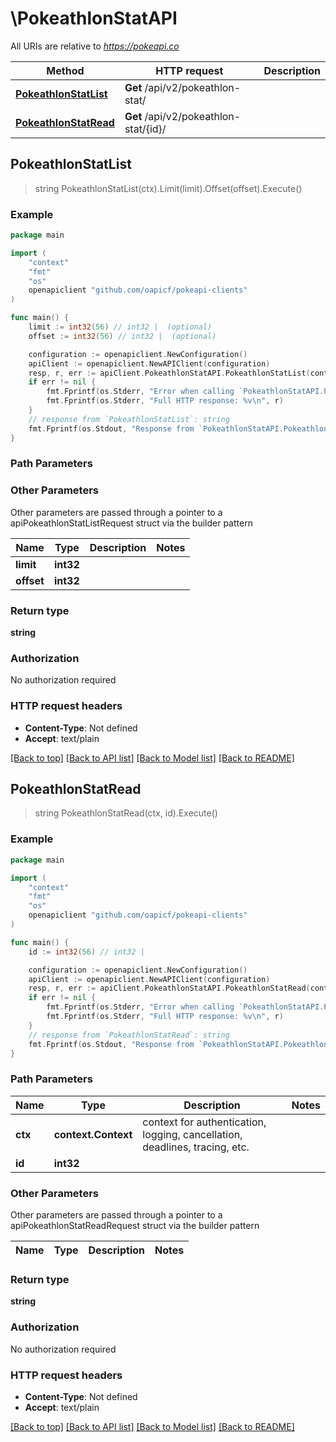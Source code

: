 # \PokeathlonStatAPI

All URIs are relative to *https://pokeapi.co*

Method | HTTP request | Description
------------- | ------------- | -------------
[**PokeathlonStatList**](PokeathlonStatAPI.md#PokeathlonStatList) | **Get** /api/v2/pokeathlon-stat/ | 
[**PokeathlonStatRead**](PokeathlonStatAPI.md#PokeathlonStatRead) | **Get** /api/v2/pokeathlon-stat/{id}/ | 



## PokeathlonStatList

> string PokeathlonStatList(ctx).Limit(limit).Offset(offset).Execute()



### Example

```go
package main

import (
	"context"
	"fmt"
	"os"
	openapiclient "github.com/oapicf/pokeapi-clients"
)

func main() {
	limit := int32(56) // int32 |  (optional)
	offset := int32(56) // int32 |  (optional)

	configuration := openapiclient.NewConfiguration()
	apiClient := openapiclient.NewAPIClient(configuration)
	resp, r, err := apiClient.PokeathlonStatAPI.PokeathlonStatList(context.Background()).Limit(limit).Offset(offset).Execute()
	if err != nil {
		fmt.Fprintf(os.Stderr, "Error when calling `PokeathlonStatAPI.PokeathlonStatList``: %v\n", err)
		fmt.Fprintf(os.Stderr, "Full HTTP response: %v\n", r)
	}
	// response from `PokeathlonStatList`: string
	fmt.Fprintf(os.Stdout, "Response from `PokeathlonStatAPI.PokeathlonStatList`: %v\n", resp)
}
```

### Path Parameters



### Other Parameters

Other parameters are passed through a pointer to a apiPokeathlonStatListRequest struct via the builder pattern


Name | Type | Description  | Notes
------------- | ------------- | ------------- | -------------
 **limit** | **int32** |  | 
 **offset** | **int32** |  | 

### Return type

**string**

### Authorization

No authorization required

### HTTP request headers

- **Content-Type**: Not defined
- **Accept**: text/plain

[[Back to top]](#) [[Back to API list]](../README.md#documentation-for-api-endpoints)
[[Back to Model list]](../README.md#documentation-for-models)
[[Back to README]](../README.md)


## PokeathlonStatRead

> string PokeathlonStatRead(ctx, id).Execute()



### Example

```go
package main

import (
	"context"
	"fmt"
	"os"
	openapiclient "github.com/oapicf/pokeapi-clients"
)

func main() {
	id := int32(56) // int32 | 

	configuration := openapiclient.NewConfiguration()
	apiClient := openapiclient.NewAPIClient(configuration)
	resp, r, err := apiClient.PokeathlonStatAPI.PokeathlonStatRead(context.Background(), id).Execute()
	if err != nil {
		fmt.Fprintf(os.Stderr, "Error when calling `PokeathlonStatAPI.PokeathlonStatRead``: %v\n", err)
		fmt.Fprintf(os.Stderr, "Full HTTP response: %v\n", r)
	}
	// response from `PokeathlonStatRead`: string
	fmt.Fprintf(os.Stdout, "Response from `PokeathlonStatAPI.PokeathlonStatRead`: %v\n", resp)
}
```

### Path Parameters


Name | Type | Description  | Notes
------------- | ------------- | ------------- | -------------
**ctx** | **context.Context** | context for authentication, logging, cancellation, deadlines, tracing, etc.
**id** | **int32** |  | 

### Other Parameters

Other parameters are passed through a pointer to a apiPokeathlonStatReadRequest struct via the builder pattern


Name | Type | Description  | Notes
------------- | ------------- | ------------- | -------------


### Return type

**string**

### Authorization

No authorization required

### HTTP request headers

- **Content-Type**: Not defined
- **Accept**: text/plain

[[Back to top]](#) [[Back to API list]](../README.md#documentation-for-api-endpoints)
[[Back to Model list]](../README.md#documentation-for-models)
[[Back to README]](../README.md)

